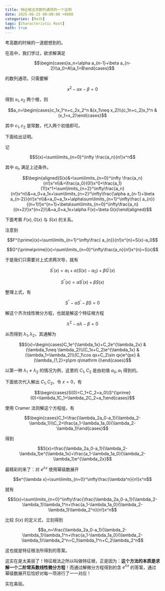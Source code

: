 ```yaml
---
title: 特征根法求数列通项的一个证明
date: 2025-06-25 00:00:00 +0800
categories: [Math]
tags: [Characteristic Root]
math: true
---
```


考高数的时候的一道题想到的。

在高中，我们学过，欲求解满足 

$$\begin{cases}a_n=\alpha a_{n-1}+\beta a_{n-2}\\a_0=A\\a_1=B\end{cases}$$ 

的数列通项，只需要解 

$$x^2-\alpha x-\beta=0$$

得到 $x_1,x_2$ 两个根，则

$$a_n=\begin{cases}c_1x_1^n+c_2x_2^n &(x_1\neq x_2)\\(c_1n+c_2)x_1^n &(x_1=x_2)\end{cases}$$

其中 $c_1,c_2$ 是常数，代入两个初值即可。

下面给出证明。

记 

$$S(x)=\sum\limits_{n=0}^\infty \frac{a_n}{n!}x^n$$

其中 $a_n$ 满足上述条件。

$$\begin{aligned}S(x)&=\sum\limits_{n=0}^\infty \frac{a_n}{n!}x^n\\&=\frac{a_0}{0!}x^0+\frac{a_1}{1!}x^1+\sum\limits_{n=2}^\infty\frac{a_n}{n!}x^n\\&=a_0+a_1x+\sum\limits_{n=2}^\infty\frac{\alpha a_{n-1}+\beta a_{n-2}}{n!}x^n\\&=a_0+a_1x+\alpha\sum\limits_{n=1}^\infty\frac{ a_{n}}{(n+1)!}x^{n+1}+\beta\sum\limits_{n=0}^\infty\frac{a_n}{(n+2)!}x^{n+2}\\&=a_0+a_1x+\alpha F(x)+\beta G(x)\end{aligned}$$

下面考察 $F(x),G(x)$ 与 $S(x)$ 的关系。

注意到

$$F^{\prime}(x)=\sum\limits_{n=1}^\infty\frac{ a_{n}}{n!}x^{n}=S(x)-a_0$$

$$G^{\prime\prime}(x)=\sum\limits_{n=0}^\infty\frac{a_n}{n!}x^{n}=S(x)$$

于是我们只需要对上式求两次导，就有

$$S^{\prime}(x)=a_1+\alpha(S(x)-a_0)+\beta G^{\prime}(x)$$

$$S^{\prime\prime}(x)=\alpha S^{\prime}(x)+\beta S(x)$$

整理上式，有

$$S^{\prime\prime}-\alpha S^\prime-\beta S=0$$

解这个齐次线性微分方程，也就是解这个特征根方程

$$\lambda^2-\alpha\lambda-\beta=0$$

从而得到 $\lambda_1,\lambda_2$，其通解为

$$S(x)=\begin{cases}C_1e^{\lambda_1x}+C_2e^{\lambda_2x} &(\lambda_1\neq \lambda_2)\\(C_1x+C_2)e^{\lambda_1x} &(\lambda_1=\lambda_2)\\(C_1\cos qx+C_2\sin qx)e^{px} &(\lambda_{1,2}=p\pm q\mathrm i)\end{cases}$$


以第一种 $\lambda_1\neq \lambda_2$ 的情况为例，这里的 $C_1,C_2$ 是由初值 $a_0,a_1$ 得到的。


下面依次代入解出 $C_1,C_2$。令 $x=0$，有

$$\begin{cases}S(0)=C_1+C_2=a_0\\S^{\prime}(0)=\lambda_1C_1+\lambda_2C_2=a_1\end{cases}$$

使用 Cramer 法则解这个方程组，有

$$\begin{cases}C_1=\frac{\lambda_2a_0-a_1}{\lambda_2-\lambda_1}\\C_2=\frac{a_1-\lambda_1a_0}{\lambda_2-\lambda_1}\end{cases}$$

得到

$$S(x)=\frac{\lambda_2a_0-a_1}{\lambda_2-\lambda_1}e^{\lambda_1x}+\frac{a_1-\lambda_1a_0}{\lambda_2-\lambda_1}e^{\lambda_2x}$$

最精彩的来了：对 $e^{\lambda x}$ 使用幂级数展开

$$e^{\lambda x}=\sum\limits_{n=0}^\infty\frac{\lambda^n}{n!}x^n$$

就有

$$S(x)=\sum\limits_{n=0}^\infty\frac{\frac{\lambda_2a_0-a_1}{\lambda_2-\lambda_1}\lambda_1^n+\frac{a_1-\lambda_1a_0}{\lambda_2-\lambda_1}\lambda_2^n}{n!}x^n$$

比较 $S(x)$ 的定义式，立刻得到

$$a_n=\frac{\lambda_2a_0-a_1}{\lambda_2-\lambda_1}\lambda_1^n+\frac{a_1-\lambda_1a_0}{\lambda_2-\lambda_1}\lambda_2^n=C_1\lambda_1^n+C_2\lambda_2^n$$

这也就是特征根法所得到的答案。

这实在是太美丽了！特征根法之所以叫做特征根，正是因为：**这个方法的本质是求解一个二阶常系数线性微分方程**！而通过解微分方程得到的含 $e^{\lambda x}$ 的答案，通过幂级数展开后恰好对每一项进行了一一对应！

实在美丽。
